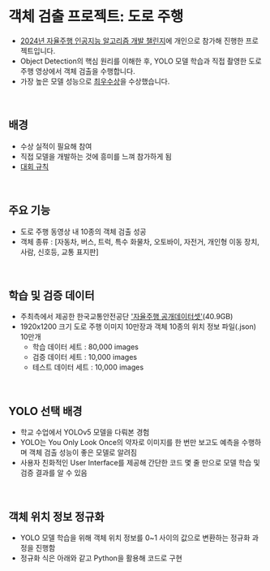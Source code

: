 # 객체 검출 프로젝트: 도로 주행
- [2024년 자율주행 인공지능 알고리즘 개발 챌린지](https://challenge.gcontest.co.kr/template/m/frame/info1/16335)에 개인으로 참가해 진행한 프로젝트입니다.
- Object Detection의 핵심 원리를 이해한 후, YOLO 모델 학습과 직접 촬영한 도로 주행 영상에서 객체 검출을 수행합니다.
- 가장 높은 모델 성능으로 [최우수상](https://graceful-cello-0d4.notion.site/2024-2347d8d98aa880b2ba62fd45ca0eda7c?source=copy_link)을 수상했습니다.

<Br>

## 배경
- 수상 실적이 필요해 참여
- 직접 모델을 개발하는 것에 흥미를 느껴 참가하게 됨
- [대회 규칙](https://challenge.gcontest.co.kr/template/m/frame/info2/16335)

<Br>

## 주요 기능
- 도로 주행 동영상 내 10종의 객체 검출 성공
- 객체 종류 : [자동차, 버스, 트럭, 특수 화물차, 오토바이, 자전거, 개인형 이동 장치, 사람, 신호등, 교통 표지판]
 
<Br>

## 학습 및 검증 데이터
- 주최측에서 제공한 한국교통안전공단 ['자율주행 공개데이터셋'](https://challenge.gcontest.co.kr/template/m/frame/downloadlist/16335?q=1368)(40.9GB)
- 1920x1200 크기 도로 주행 이미지 10만장과 객체 10종의 위치 정보 파일(.json) 10만개
  - 학습 데이터 세트 : 80,000 images 
  - 검증 데이터 세트 : 10,000 images 
  - 테스트 데이터 세트 : 10,000 images

<Br>

## YOLO 선택 배경
- 학교 수업에서 YOLOv5 모델을 다뤄본 경험
- YOLO는 You Only Look Once의 약자로 이미지를 한 번만 보고도 예측을 수행하며 객체 검출 성능이 좋은 모델로 알려짐
- 사용자 친화적인 User Interface를 제공해 간단한 코드 몇 줄 만으로 모델 학습 및 검증 결과를 알 수 있음

<Br>

## 객체 위치 정보 정규화
- YOLO 모델 학습을 위해 객체 위치 정보를 0~1 사이의 값으로 변환하는 정규화 과정을 진행함
- 정규화 식은 아래와 같고 Python을 활용해 코드로 구현

  
